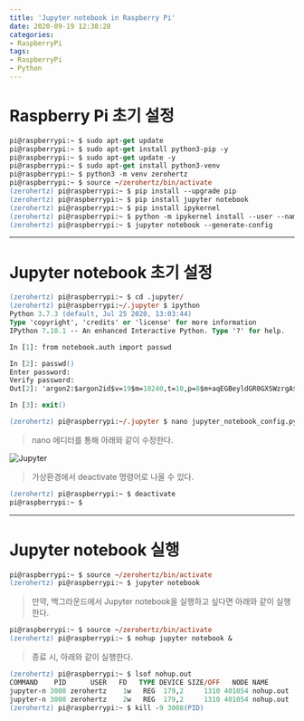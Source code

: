```yaml
---
title: 'Jupyter notebook in Raspberry Pi'
date: 2020-09-19 12:38:28
categories:
- RaspberryPi
tags:
- RaspberryPi
- Python
---
```

# Raspberry Pi 초기 설정

~~~ps
pi@raspberrypi:~ $ sudo apt-get update
pi@raspberrypi:~ $ sudo apt-get install python3-pip -y
pi@raspberrypi:~ $ sudo apt-get update -y
pi@raspberrypi:~ $ sudo apt-get install python3-venv
pi@raspberrypi:~ $ python3 -m venv zerohertz
pi@raspberrypi:~ $ source ~/zerohertz/bin/activate
(zerohertz) pi@raspberrypi:~ $ pip install --upgrade pip
(zerohertz) pi@raspberrypi:~ $ pip install jupyter notebook
(zerohertz) pi@raspberrypi:~ $ pip install ipykernel
(zerohertz) pi@raspberrypi:~ $ python -m ipykernel install --user --name=zerohertz
(zerohertz) pi@raspberrypi:~ $ jupyter notebook --generate-config
~~~

<!-- More -->

***

# Jupyter notebook 초기 설정

~~~ps
(zerohertz) pi@raspberrypi:~ $ cd .jupyter/
(zerohertz) pi@raspberrypi:~/.jupyter $ ipython
Python 3.7.3 (default, Jul 25 2020, 13:03:44)
Type 'copyright', 'credits' or 'license' for more information
IPython 7.18.1 -- An enhanced Interactive Python. Type '?' for help.

In [1]: from notebook.auth import passwd

In [2]: passwd()
Enter password:
Verify password:
Out[2]: 'argon2:$argon2id$v=19$m=10240,t=10,p=8$m+aqEGBeyldGR0GXSWzrgA$WZwA4udVMOnjOX27aYJaBA'

In [3]: exit()

(zerohertz) pi@raspberrypi:~/.jupyter $ nano jupyter_notebook_config.py
~~~

> nano 에디터를 통해 아래와 같이 수정한다.

![Jupyter](https://user-images.githubusercontent.com/42334717/93658730-32e3d400-fa79-11ea-80dd-ed5086acd002.png)

> 가상환경에서 deactivate 명령어로 나올 수 있다.

~~~ps
(zerohertz) pi@raspberrypi:~ $ deactivate
pi@raspberrypi:~ $
~~~

***

# Jupyter notebook 실행

~~~ps
pi@raspberrypi:~ $ source ~/zerohertz/bin/activate
(zerohertz) pi@raspberrypi:~ $ jupyter notebook
~~~

> 만약, 백그라운드에서 Jupyter notebook을 실행하고 싶다면 아래와 같이 실행한다.

~~~ps
pi@raspberrypi:~ $ source ~/zerohertz/bin/activate
(zerohertz) pi@raspberrypi:~ $ nohup jupyter notebook &
~~~

> 종료 시, 아래와 같이 실행한다.

~~~ps
(zerohertz) pi@raspberrypi:~ $ lsof nohup.out
COMMAND    PID      USER   FD   TYPE DEVICE SIZE/OFF   NODE NAME
jupyter-n 3008 zerohertz    1w   REG  179,2     1310 401054 nohup.out
jupyter-n 3008 zerohertz    2w   REG  179,2     1310 401054 nohup.out
(zerohertz) pi@raspberrypi:~ $ kill -9 3008(PID)
~~~
